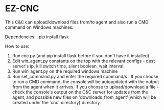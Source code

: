 # EZ-CNC
This C&C can upload/download files from/to agent and also run a CMD command on Windows machines.

Dependencies:
  -pip install flask

How to use:
1. Run cnc.py (and pip install flask before if you don't have it installed)
2. Edit win_agent.py constants on the top with the relevant configs - dest server's ip, kill switch time, silent boolean, wait interval
3. Run win_agent.py on the required windows machine 
4. Run set_command.py and enter the required command/s . If you choose to run a CMD command, the console will be autoupdated with the output from the agent when it arrives. 
If you choose to upload/download a file - check the console's output on the C&C server for updates from the agent, and possible new files on 'downloads_from_agent'(which will be created under the 'cnc' directory) directory.
